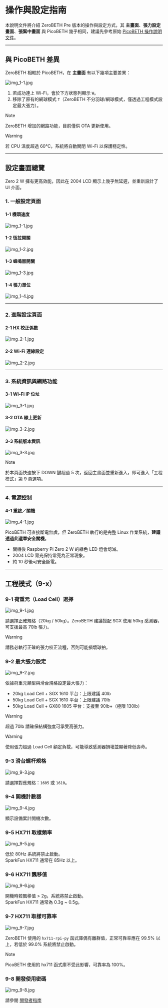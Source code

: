 # 操作與設定指南

本說明文件將介紹 ZeroBETH Pre 版本的操作與設定方式，其 **主畫面**、**張力設定畫面**、**張緊中畫面** 與 PicoBETH 幾乎相同，建議先參考原始 [PicoBETH 操作說明文件](https://github.com/206cc/PicoBETH/blob/main/docs/1.Operation_and_Settings_Guide.cht.md)。

---

## 與 PicoBETH 差異

ZeroBETH 相較於 PicoBETH，在 **主畫面** 有以下幾項主要差異：

![img_1-1.jpg](docs/img_0.jpg)

1. 若成功連上 Wi-Fi，會於下方狀態列顯示 `W`。
2. 移除了原有的網球模式 `T`（ZeroBETH 不分羽球/網球模式，僅透過工程模式設定最大張力）。

> [!NOTE]
> ZeroBETH 增加的網路功能，目前僅供 OTA 更新使用。  

> [!WARNING]
> 若 CPU 溫度超過 60°C，系統將自動關閉 Wi-Fi 以保護穩定性。

---

## 設定畫面總覽

Zero 2 W 擁有更高效能，因此在 2004 LCD 顯示上幾乎無延遲，並重新設計了 UI 介面。

### 1. 一般設定頁面

#### 1-1 機頭速度
![img_1-1.jpg](docs/img_1-1.jpg)

#### 1-2 恆拉開關
![img_1-2.jpg](docs/img_1-2.jpg)

#### 1-3 蜂鳴器開關
![img_1-3.jpg](docs/img_1-3.jpg)

#### 1-4 張力單位
![img_1-4.jpg](docs/img_1-4.jpg)

---

### 2. 進階設定頁面

#### 2-1 HX 校正係數
![img_2-1.jpg](docs/img_2-1.jpg)

#### 2-2 Wi-Fi 連線設定
![img_2-2.jpg](docs/img_2-2.jpg)

---

### 3. 系統資訊與網路功能

#### 3-1 Wi-Fi IP 位址
![img_3-1.jpg](docs/img_3-1.jpg)

#### 3-2 OTA 線上更新
![img_3-2.jpg](docs/img_3-2.jpg)

#### 3-3 系統版本資訊
![img_3-3.jpg](docs/img_3-3.jpg)

> [!NOTE]
> 於本頁面快速按下 DOWN 鍵超過 5 次，返回主畫面並重新進入，即可進入「工程模式」第 9 頁選項。

---

### 4. 電源控制

#### 4-1 重啟／關機
![img_4-1.jpg](docs/img_4-1.jpg)

PicoBETH 可直接斷電無虞，但 ZeroBETH 執行的是完整 Linux 作業系統，**建議透過此選單安全關機**。

- 關機後 Raspberry Pi Zero 2 W 的綠色 LED 燈會熄滅。
- 2004 LCD 背光保持常亮為正常現象。
- 約 10 秒後可安全斷電。

---

## 工程模式（9-x）

### 9-1 荷重元（Load Cell）選擇
![img_9-1.jpg](docs/img_9-1.jpg)

請選擇正確規格（20kg / 50kg）。ZeroBETH 建議搭配 SGX 使用 50kg 感測器，可支援最高 70lb 張力。

> [!WARNING]
> 請務必執行正確的張力校正流程，否則可能損壞球拍。

### 9-2 最大張力設定
![img_9-2.jpg](docs/img_9-2.jpg)

依據荷重元類型與滑台規格設定最大張力：
- 20kg Load Cell + SGX 1610 平台：上限建議 40lb
- 50kg Load Cell + SGX 1610 平台：上限建議 70lb
- 50kg Load Cell + GX80 1605 平台：支援至 90lb+（極限 130lb）

> [!WARNING]
> 超過 70lb 請確保結構強度可承受高張力。

> [!WARNING]
> 使用張力超過 Load Cell 額定負載，可能導致感測器損壞並顯著降低壽命。

### 9-3 滑台螺杆規格
![img_9-3.jpg](docs/img_9-3.jpg)

請選擇對應規格：`1605` 或 `1610`。

### 9-4 開機計數器
![img_9-4.jpg](docs/img_9-4.jpg)

顯示設備累計開機次數。

### 9-5 HX711 取樣頻率
![img_9-5.jpg](docs/img_9-5.jpg)

低於 80Hz 系統將禁止啟動。  
SparkFun HX711 通常在 85Hz 以上。

### 9-6 HX711 飄移值
![img_9-6.jpg](docs/img_9-6.jpg)

開機時若飄移值 > 2g，系統將禁止啟動。  
SparkFun HX711 通常為 0.3g ~ 0.5g。

### 9-7 HX711 取樣可靠率
![img_9-7.jpg](docs/img_9-7.jpg)

ZeroBETH 使用的 `hx711-rpi-py` 函式庫偶有離群值，正常可靠率應在 99.5% 以上，若低於 99.0% 系統將禁止啟動。

> [!NOTE]
> PicoBETH 使用的 hx711 函式庫不受此影響，可靠率為 100%。

### 9-8 開發使用密碼
![img_9-8.jpg](docs/img_9-8.jpg)

請參閱 [開發者指南](docs/developer_guide.cht.md)
